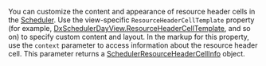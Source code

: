 You can customize the content and appearance of resource header cells in the [Scheduler](https://docs.devexpress.com/Blazor/DevExpress.Blazor.DxScheduler). Use the view-specific `ResourceHeaderCellTemplate` property (for example, [DxSchedulerDayView.ResourceHeaderCellTemplate](https://docs.devexpress.com/Blazor/DevExpress.Blazor.Base.DxSchedulerDayViewBase.ResourceHeaderCellTemplate), and so on) to specify custom content and layout. In the markup for this property, use the `context` parameter to access information about the resource header cell. This parameter returns a [SchedulerResourceHeaderCellInfo](https://docs.devexpress.com/Blazor/DevExpress.Blazor.SchedulerResourceHeaderCellInfo) object. 